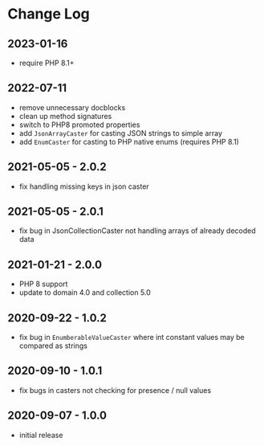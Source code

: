 Change Log
==========

2023-01-16
----------

 * require PHP 8.1+

2022-07-11
----------

 * remove unnecessary docblocks
 * clean up method signatures
 * switch to PHP8 promoted properties
 * add `JsonArrayCaster` for casting JSON strings to simple array
 * add `EnumCaster` for casting to PHP native enums (requires PHP 8.1)

2021-05-05 - 2.0.2
------------------

 * fix handling missing keys in json caster

2021-05-05 - 2.0.1
------------------

 * fix bug in JsonCollectionCaster not handling arrays of already decoded data 

2021-01-21 - 2.0.0
------------------

 * PHP 8 support
 * update to domain 4.0 and collection 5.0

2020-09-22 - 1.0.2
------------------

 * fix bug in `EnumberableValueCaster` where int constant values may be compared as strings

2020-09-10 - 1.0.1
------------------

 * fix bugs in casters not checking for presence / null values

2020-09-07 - 1.0.0
------------------

 * initial release
